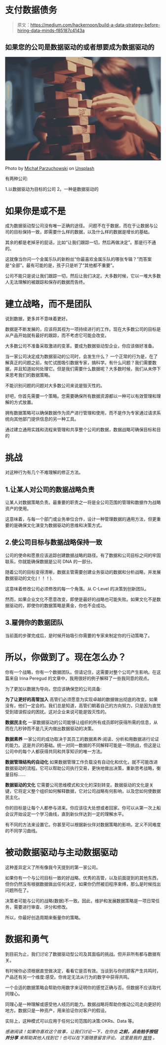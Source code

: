 # 支付数据债务

> 原文：<https://medium.com/hackernoon/build-a-data-strategy-before-hiring-data-minds-f85187c4143a>

## 如果您的公司是数据驱动的或者想要成为数据驱动的

![](img/49b1c64bcda3adf131c637e86efc8a85.png)

Photo by [Michał Parzuchowski](https://unsplash.com/photos/geNNFqfvw48?utm_source=unsplash&utm_medium=referral&utm_content=creditCopyText) on [Unsplash](https://unsplash.com/search/photos/strategy?utm_source=unsplash&utm_medium=referral&utm_content=creditCopyText)

有两种公司:

1.以数据驱动为目标的公司
2。一种是数据驱动的

# 如果你是或不是

成为数据驱动型公司没有唯一正确的途径。
问题不在于数据，而在于让数据与公司的目标保持一致，即需要什么样的数据，以及什么样的数据是增长的基础。

其余的都是老掉牙的屁话，比如“让我们跟踪一切，然后再做决定”。那是行不通的。

这就像当你问一个金属乐队的新粉丝“你最喜欢金属乐队的哪张专辑？”而答案是“全部”。最有可能的是，孩子只是听了“其他都不重要”。

公司不能只是说让我们跟踪一切，然后让我们决定。大多数时候，它以一堆大多数人无法理解的被跟踪和保存的数据而告终。

# 建立战略，而不是团队

说到数据，更多并不意味着更好。

数据是不断发展的，应该将其视为一项持续进行的工作。现在大多数公司的目标是从产品开始就有最好的跟踪，而不考虑它可能会改变。

大多数公司不准备采取激进的变革。要成为数据驱动型企业，你应该做好准备。

当一家公司决定成为数据驱动的公司时，会发生什么？
一个正常的行为是，在了解真正的问题之前，匆忙试图吸引数据专家，搞科学。有什么问题？我们需要数据，并且知道如何处理它。但是我们需要什么数据呢？大多数时候，我们从未停下来思考我们的数据策略。

不能识别问题的问题对大多数公司来说是毁灭性的。

好吧，你首先需要一个策略。您需要确保所有数据资源都以一种可以有效管理和理解的方式放置。

拥有数据策略可以确保数据作为资产进行管理和使用，而不是作为专家通过请求系统向其他部门提供信息的另一种工具。

通过建立通用实践和流程来管理和共享整个公司的数据，数据战略可确保目标和目的

# 挑战

对这种行为有几个不难理解的修正方法。

## 1.让某人对公司的数据战略负责

让某人对数据策略负责。最重要的职责之一将是全公司范围的管理和数据作为战略资产的使用。

这意味着，与每一个部门或业务单位合作，设计一种管理数据的通用方法，但更重要的是确保文化演变为数据驱动的思维和决策方式。

## 2.使公司目标与数据战略保持一致

公司的使命和愿景应该追踪创建数据战略的路径。有了数据和公司目标之间的牢固联系，你就能确保数据是公司 DNA 的一部分。

随着公司的目标变得清晰，数据主管需要创建业务驱动的数据和分析战略，并发展数据驱动的文化(！！！).

这意味着修改公司必须修改的每一个角落。从 C-Level 的决策到创新团队。

然而，如果企业文化不愿意改变，即使是最好的战略也可能失败。如果文化不是数据驱动的，即使你的数据策略是黄金，你也不会成功。

## 3.雇佣你的数据团队

当前面的步骤完成后，是时候开始吸引你需要的专家来制定你的行动策略了。

# 所以，你做到了。现在怎么办？

你有一个战略，你有一个数据团队。但请记住，这需要对整个公司产生影响。在这篇来自 Irina Peregud 的文章中，我用很好的例子解释了一些我同意的观点。

为了更加以数据为导向，您应该确保您的公司具备:

**为了让更好的高管加入**
高管们必须愿意为实现卓越的数据做出彻底的改变。如果没有，他们一定会的。我们总是知道，高管们朝着自己的方向努力，只是因为直觉受到错误假设的困扰。这对企业来说可能是毁灭性的。

**数据民主化**
一家数据驱动的公司能够让组织的所有成员即时获得所需的信息，从而在几秒钟而不是几天内做出数据驱动的决策。

**数据素养**
一家公司的成功取决于其员工的数据素养:阅读、分析和用数据进行论证的能力。这是共识的基础。统一对同一数据的不同解释可能是一项挑战，但这是让公司中的每个人都获得共同和共享知识的唯一方法。

**数据管理结构的自动化**
如果数据管理工作负载没有自动化和优化，就不可能改进数据驱动的流程。它可以帮助公司执行交易，更快地做出决策，重新思考战略，衡量目标……

**数据驱动的文化**
它需要公司思维模式和文化的深刻转变。数据驱动的文化是关键，它将定义整个组织如何解释数据，它对公司战略有何影响，以及您如何使数据民主化。

你的目标是让每个人都参与进来。你应该往大处想或者回家。你可以从第一次上船会议开始设定一个学习曲线，直到新伙伴达到一定的理解水平。

有不同的方法来设置它。你甚至可以根据新伙伴对数据策略的影响，定义不同难度的不同学习曲线。

# 被动数据驱动与主动数据驱动

这种差异定义了所有像我今天提到的第一家公司。

如果你有一个与公司目标一致的好战略，优秀的高管，以及前面提到的其他东西，但你仍然没有根据数据做出任何决定，如果你仍然被旧程序束缚，那么是时候找出问题所在了。

决策者可能与公司的战略(数据)不一致。因此，维护和发展数据策略是一项日常任务，需要进行审查、评分和修改。

所以，你最好创造周期来衡量你的策略。

# 数据和勇气

到目前为止，我们讨论了数据驱动型公司及其面临的挑战。但并非所有都与数据有关。

有时候你必须根据直觉做决定，看看它是否有效。当谈到与你的顾客产生共鸣时，产品还有另一个维度:感受。你肯定无法从行为的数字中获得共鸣。

一个合适的数据策略会帮助你用数字来证明你的感觉正确与否。但数据不应该取代同理心。

同理心是一种理解或感受他人经历的能力。数据战略将帮助你推动公司走向更好的地方。数据只是一种资产，用来验证你对客户的假设。

实际上，这种模式可以应用于任何公司范围的决策:OKRs、Data 等。

*感谢阅读！如果你喜欢这个故事，让我们讨论一下，在你去* ***之前，点击拍手按钮*** ***并分享*** *来帮助其他人找到它！也可以在下面随意留言评论。
这里是我的* [*推特*](https://twitter.com/NoCountry4Old) *。*